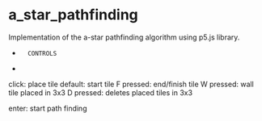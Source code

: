 # a_star_pathfinding
Implementation of the a-star pathfinding algorithm using p5.js library.

-
        CONTROLS          
-
click: place tile
  default: start tile
  F pressed: end/finish tile
  W pressed: wall tile placed in 3x3
  D pressed: deletes placed tiles in 3x3

enter: start path finding
